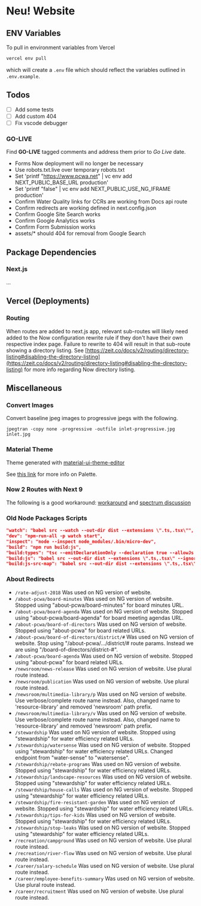 # Neu! Website

## ENV Variables

To pull in environment variables from Vercel

```sh
vercel env pull
```

which will create a `.env` file which should reflect the variables outlined in `.env.example`.

## Todos

- [ ] Add some tests
- [ ] Add custom 404
- [ ] Fix vscode debugger

### GO-LIVE

Find **GO-LIVE** tagged comments and address them prior to _Go Live_ date.

- Forms Now deployment will no longer be necessary
- Use robots.txt.live over temporary robots.txt
- Set 'printf "https://www.pcwa.net" | vc env add NEXT_PUBLIC_BASE_URL production'
- Set 'printf "false" | vc env add NEXT_PUBLIC_USE_NG_IFRAME production'
- Confirm Water Quality links for CCRs are working from Docs api route
- Confirm redirects are working defined in next.config.json
- Confirm Google Site Search works
- Confirm Google Analytics works
- Confirm Form Submission works
- assets/\* should 404 for removal from Google Search

## Package Dependencies

### Next.js

...

## Vercel (Deployments)

### Routing

When routes are added to next.js app, relevant sub-routes will likely need added to the Now configuration rewrite rule if they don't have their own respective index page. Failure to rewrite to 404 will result in that sub-route showing a directory listing. See [https://zeit.co/docs/v2/routing/directory-listing#disabling-the-directory-listing](https://zeit.co/docs/v2/routing/directory-listing#disabling-the-directory-listing) for more info regarding Now directory listing.

## Miscellaneous

### Convert Images

Convert baseline jpeg images to progressive jpegs with the following.

    jpegtran -copy none -progressive -outfile inlet-progressive.jpg inlet.jpg

### Material Theme

Theme generated with [material-ui-theme-editor](https://in-your-saas.github.io/material-ui-theme-editor/)

See [this link](https://material-ui.com/style/color/#official-color-tool) for more info on Palette.

### Now 2 Routes with Next 9

The following is a good workaround: [workaround](https://github.com/zeit/now-builders/issues/825)
and [spectrum discussion](https://spectrum.chat/zeit/now/custom-next-js-404-error-page-in-monorepo-deployment~fc329387-e24e-4d87-967c-a6672c6be46f)

### Old Node Packages Scripts

```json
"watch": "babel src --watch --out-dir dist --extensions \".ts,.tsx\"",
"dev": "npm-run-all -p watch start",
"inspect": "node --inspect node_modules/.bin/micro-dev",
"build": "npm run build:js",
"build:types": "tsc --emitDeclarationOnly --declaration true --allowJs false",
"build:js": "babel src --out-dir dist --extensions \".ts,.tsx\" --ignore src/**/\*.spec.js,src/**/\*.test.js",
"build:js-src-map": "babel src --out-dir dist --extensions \".ts,.tsx\" --source-maps inline"
```

### About Redirects

- `/rate-adjust-2018` Was used on NG version of website.
- `/about-pcwa/board-minutes` Was used on NG version of website. Stopped using "about-pcwa/board-minutes" for board minutes URL.
- `/about-pcwa/board-agenda` Was used on NG version of website. Stopped using "about-pcwa/board-agenda" for board meeting agendas URL.
- `/about-pcwa/board-of-directors` Was used on NG version of website. Stopped using "about-pcwa" for board related URLs.
- `/about-pcwa/board-of-directors/district/#` Was used on NG version of website. Stop using "/about-pcwa/.../district/# route params. Instead we are using "/board-of-directors/district-#".
- `/about-pcwa/board-agenda` Was used on NG version of website. Stopped using "about-pcwa" for board related URLs.
- `/newsroom/news-release` Was used on NG version of website. Use plural route instead.
- `/newsroom/publication` Was used on NG version of website. Use plural route instead.
- `/newsroom/multimedia-library/p` Was used on NG version of website. Use verbose/complete route name instead. Also, changed name to 'resource-library' and removed 'newsroom' path prefix.
- `/newsroom/multimedia-library/v` Was used on NG version of website. Use verbose/complete route name instead. Also, changed name to 'resource-library' and removed 'newsroom' path prefix.
- `/stewardship` Was used on NG version of website. Stopped using "stewardship" for water efficiency related URLs.
- `/stewardship/watersense` Was used on NG version of website. Stopped using "stewardship" for water efficiency related URLs. Changed endpoint from "water-sense" to "watersense".
- `/stewardship/rebate-programs` Was used on NG version of website. Stopped using "stewardship" for water efficiency related URLs.
- `/stewardship/landscape-resources` Was used on NG version of website. Stopped using "stewardship" for water efficiency related URLs.
- `/stewardship/house-calls` Was used on NG version of website. Stopped using "stewardship" for water efficiency related URLs.
- `/stewardship/fire-resistant-garden` Was used on NG version of website. Stopped using "stewardship" for water efficiency related URLs.
- `/stewardship/tips-for-kids` Was used on NG version of website. Stopped using "stewardship" for water efficiency related URLs.
- `/stewardship/stop-leaks` Was used on NG version of website. Stopped using "stewardship" for water efficiency related URLs.
- `/recreation/campground` Was used on NG version of website. Use plural route instead.
- `/recreation/river-flow` Was used on NG version of website. Use plural route instead.
- `/career/salary-schedule` Was used on NG version of website. Use plural route instead.
- `/career/employee-benefits-summary` Was used on NG version of website. Use plural route instead.
- `/career/recruitment` Was used on NG version of website. Use plural route instead.
